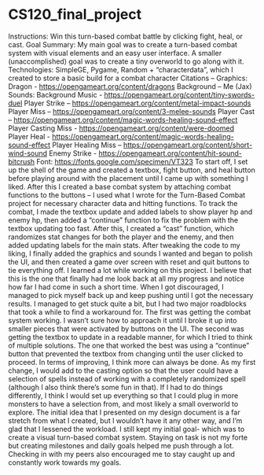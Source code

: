 # CS120_final_project
Instructions: Win this turn-based combat battle by clicking fight, heal, or cast. 
Goal Summary: My main goal was to create a turn-based combat system with visual elements and an easy user interface. A smaller (unaccomplished) goal was to create a tiny overworld to go along with it. 
Technologies: SimpleGE, Pygame, Random + “characterdata”, which I created to store a basic build for a combat character 
Citations – 
Graphics: 
Dragon - https://opengameart.org/content/dragons
Background – Me (Jax)
Sounds: 
Background Music - https://opengameart.org/content/tiny-swords-duel
Player Strike – https://opengameart.org/content/metal-impact-sounds
Player Miss – https://opengameart.org/content/3-melee-sounds
Player Cast – https://opengameart.org/content/magic-words-healing-sound-effect
Player Casting Miss - https://opengameart.org/content/were-doomed
Player Heal - https://opengameart.org/content/magic-words-healing-sound-effect
Player Healing Miss – https://opengameart.org/content/short-wind-sound
Enemy Strike - https://opengameart.org/content/hit-sound-bitcrush
Font: https://fonts.google.com/specimen/VT323
To start off, I set up the shell of the game and created a textbox, fight button, and heal button before playing around with the placement until I came up with something I liked. After this I created a base combat system by attaching combat functions to the buttons – I used what I wrote for the Turn-Based Combat project for necessary character data and hitting functions. To track the combat, I made the textbox update and added labels to show player hp and enemy hp, then added a “continue” function to fix the problem with the textbox updating too fast. After this, I created a “cast” function, which randomizes stat changes for both the player and the enemy, and then added updating labels for the main stats. After tweaking the code to my liking, I finally added the graphics and sounds I wanted and began to polish the UI, and then created a game over screen with reset and quit buttons to tie everything off. 
I learned a lot while working on this project. I believe that this is the one that finally had me look back at all my progress and notice how far I had come in such a short time. When I got discouraged, I managed to pick myself back up and keep pushing until I got the necessary results. 
I managed to get stuck quite a bit, but I had two major roadblocks that took a while to find a workaround for. The first was getting the combat system working. I wasn’t sure how to approach it until I broke it up into smaller pieces that were activated by buttons on the UI. The second was getting the textbox to update in a readable manner, for which I tried to think of multiple solutions. The one that worked the best was using a “continue” button that prevented the textbox from changing until the user clicked to proceed. 
In terms of improving, I think more can always be done. As my first change, I would add to the casting option so that the user could have a selection of spells instead of working with a completely randomized spell (although I also think there’s some fun in that). If I had to do things differently, I think I would set up everything so that I could plug in more monsters to have a selection from, and most likely a small overworld to explore. 
The initial idea that I presented on my design document is a far stretch from what I created, but I wouldn’t have it any other way, and I’m glad that I lessened the workload. I still kept my initial goal- which was to create a visual turn-based combat system. 
Staying on task is not my forte but creating milestones and daily goals helped me push through a lot. Checking in with my peers also encouraged me to stay caught up and constantly work towards my goals. 
 
